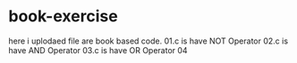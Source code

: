 # book-exercise
here i uplodaed file are book based code. 
01.c is have NOT Operator
02.c is have AND Operator
03.c is have OR Operator
04

